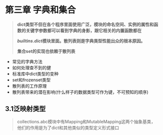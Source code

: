 # 第三章  字典和集合

> **dict类型不但在各个程序里面使用广泛，模块的命名空间、实例的属性和函数的关键字参数都可以看到字典的身影，跟它相关的内置函数都在**
>
> _**builtins**_**.**_**dict**_**模块里面。散列表则是字典类型性能出众的根本原因。**
>
> **集合set的实现也依赖于散列表**

* 常见的字典方法
* 如何处理查不到的健
* 标准库中dict类型的变种
* set和frozenset类型
* 散列表的工作原理
* 散列表带来的潜在影响\(什么样子的数据类型可作为键，不可预知的顺序\)

## 3.1泛映射类型

> collections.abc模块中有Mapping和MutableMapping这两个抽象基类，他们的作用是为了dict和其他类似的类型定义形式接口



